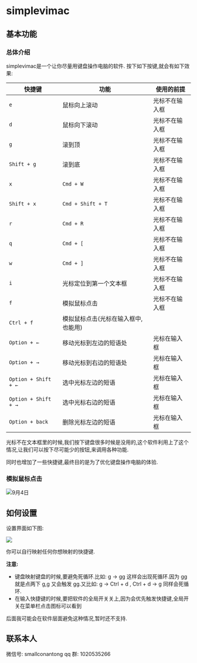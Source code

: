 # simplevimac
## 基本功能
### 总体介绍

simplevimac是一个让你尽量用键盘操作电脑的软件.
按下如下按键,就会有如下效果:

| 快捷键                  | 功能                  | 使用的前提   |
| -------------------- | ------------------- | ------- |
| `e`                  | 鼠标向上滚动              | 光标不在输入框 |
| `d`                  | 鼠标向下滚动              | 光标不在输入框 |
| `g`                  | 滚到顶                 | 光标不在输入框 |
| `Shift + g`          | 滚到底                 | 光标不在输入框 |
| `x`                  | `Cmd + W`           | 光标不在输入框 |
| `Shift + x`          | `Cmd + Shift + T`   | 光标不在输入框 |
| `r`                  | `Cmd + R`           | 光标不在输入框 |
| `q`                  | `Cmd + [`           | 光标不在输入框 |
| `w`                  | `Cmd + ]`           | 光标不在输入框 |
| `i`                  | 光标定位到第一个文本框         | 光标不在输入框 |
| `f`                  | 模拟鼠标点击              | 光标不在输入框 |
| `Ctrl + f`           | 模拟鼠标点击(光标在输入框中,也能用) |         |
| `Option + ←`         | 移动光标到左边的短语处         | 光标在输入框  |
| `Option + →`         | 移动光标到右边的短语处         | 光标在输入框  |
| `Option + Shift + ←` | 选中光标左边的短语           | 光标在输入框  |
| `Option + Shift + →` | 选中光标右边的短语           | 光标在输入框  |
| `Option + back`      | 删除光标左边的短语           | 光标在输入框  |


光标不在文本框里的时候,我们按下键盘很多时候是没用的,这个软件利用上了这个情况,让我们可以按下尽可能少的按钮,来调用各种功能.

同时也增加了一些快捷键,最终目的是为了优化键盘操作电脑的体验.

### 模拟鼠标点击

![9月4日](https://github.com/user-attachments/assets/2e4c35ad-6fc9-4426-ace5-4cd56cd196d5)


## 如何设置

设置界面如下图:

![](https://github.com/user-attachments/assets/113a017f-8c53-43f4-9ce8-99dbac8c0ede)

你可以自行映射任何你想映射的快捷键.

**注意:** 
- 键盘映射键盘的时候,要避免死循环.比如: g -> gg 这样会出现死循环.因为 gg 就是点两下 g,g 又会触发 gg.又比如: g -> Ctrl + d , Ctrl + d  -> g 同样会死循环.
- 在输入快捷键的时候,要把软件的全局开关关上,因为会优先触发快捷键,全局开关在菜单栏点击图标可以看到

后面我可能会在软件层面避免这种情况,暂时还不支持.

## 联系本人
微信号: smallconantong
qq 群: 1020535266
